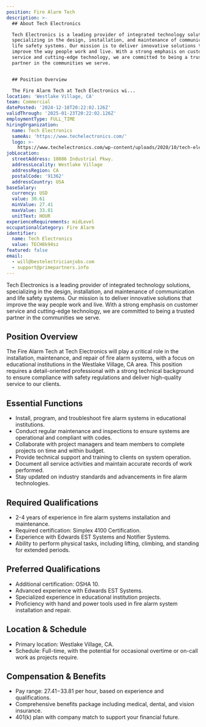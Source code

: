 ```yaml
---
position: Fire Alarm Tech
description: >-
  ## About Tech Electronics

  Tech Electronics is a leading provider of integrated technology solutions,
  specializing in the design, installation, and maintenance of communication and
  life safety systems. Our mission is to deliver innovative solutions that
  improve the way people work and live. With a strong emphasis on customer
  service and cutting-edge technology, we are committed to being a trusted
  partner in the communities we serve.


  ## Position Overview

  The Fire Alarm Tech at Tech Electronics wi...
location: 'Westlake Village, CA'
team: Commercial
datePosted: '2024-12-18T20:22:02.126Z'
validThrough: '2025-01-23T20:22:02.126Z'
employmentType: FULL_TIME
hiringOrganization:
  name: Tech Electronics
  sameAs: 'https://www.techelectronics.com/'
  logo: >-
    https://www.techelectronics.com/wp-content/uploads/2020/10/tech-electronics-logo.png
jobLocation:
  streetAddress: 10886 Industrial Pkwy.
  addressLocality: Westlake Village
  addressRegion: CA
  postalCode: '91362'
  addressCountry: USA
baseSalary:
  currency: USD
  value: 30.61
  minValue: 27.41
  maxValue: 33.81
  unitText: HOUR
experienceRequirements: midLevel
occupationalCategory: Fire Alarm
identifier:
  name: Tech Electronics
  value: TECH8k94sz
featured: false
email:
  - will@bestelectricianjobs.com
  - support@primepartners.info
---
```



Tech Electronics is a leading provider of integrated technology solutions, specializing in the design, installation, and maintenance of communication and life safety systems. Our mission is to deliver innovative solutions that improve the way people work and live. With a strong emphasis on customer service and cutting-edge technology, we are committed to being a trusted partner in the communities we serve.

## Position Overview
The Fire Alarm Tech at Tech Electronics will play a critical role in the installation, maintenance, and repair of fire alarm systems, with a focus on educational institutions in the Westlake Village, CA area. This position requires a detail-oriented professional with a strong technical background to ensure compliance with safety regulations and deliver high-quality service to our clients.

## Essential Functions
- Install, program, and troubleshoot fire alarm systems in educational institutions.
- Conduct regular maintenance and inspections to ensure systems are operational and compliant with codes.
- Collaborate with project managers and team members to complete projects on time and within budget.
- Provide technical support and training to clients on system operation.
- Document all service activities and maintain accurate records of work performed.
- Stay updated on industry standards and advancements in fire alarm technologies.

## Required Qualifications
- 2-4 years of experience in fire alarm systems installation and maintenance.
- Required certification: Simplex 4100 Certification.
- Experience with Edwards EST Systems and Notifier Systems.
- Ability to perform physical tasks, including lifting, climbing, and standing for extended periods.

## Preferred Qualifications
- Additional certification: OSHA 10.
- Advanced experience with Edwards EST Systems.
- Specialized experience in educational institution projects.
- Proficiency with hand and power tools used in fire alarm system installation and repair.

## Location & Schedule
- Primary location: Westlake Village, CA.
- Schedule: Full-time, with the potential for occasional overtime or on-call work as projects require.

## Compensation & Benefits
- Pay range: $27.41-$33.81 per hour, based on experience and qualifications.
- Comprehensive benefits package including medical, dental, and vision insurance.
- 401(k) plan with company match to support your financial future.
